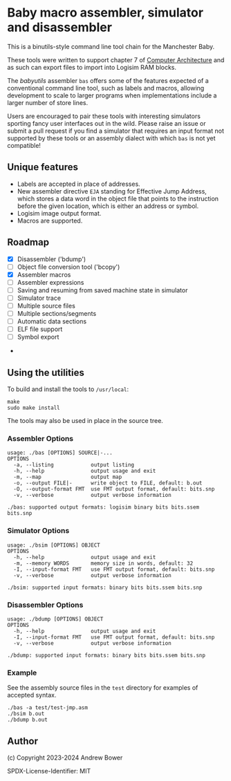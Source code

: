 # Baby macro assembler, simulator and disassembler

This is a binutils-style command line tool chain for the Manchester Baby.

These tools were written to support chapter 7 of [Computer Architecture](https://nostarch.com/computerarchitecture) and as such can export files to import into Logisim RAM blocks.

The _babyutils_ assembler `bas` offers some of the features expected of a conventional command line tool, such as labels and macros, allowing development to scale to larger programs when implementations include a larger number of store lines.

Users are encouraged to pair these tools with interesting simulators sporting fancy user interfaces out in the wild. Please raise an issue or submit a pull request if you find a simulator that requires an input format not supported by these tools or an assembly dialect with which `bas` is not yet compatible!

## Unique features

- Labels are accepted in place of addresses.
- New assembler directive `EJA` standing for Effective Jump Address, which stores a data word in the object file that points to the instruction before the given location, which is either an address or symbol.
- Logisim image output format.
- Macros are supported.

## Roadmap

- [x] Disassembler ('bdump')
- [ ] Object file conversion tool ('bcopy')
- [x] Assembler macros
- [ ] Assembler expressions
- [ ] Saving and resuming from saved machine state in simulator
- [ ] Simulator trace
- [ ] Multiple source files
- [ ] Multiple sections/segments
- [ ] Automatic data sections
- [ ] ELF file support
- [ ] Symbol export
-
## Using the utilities

To build and install the tools to `/usr/local`:

```
make
sudo make install
```

The tools may also be used in place in the source tree.

### Assembler Options

```
usage: ./bas [OPTIONS] SOURCE|-...
OPTIONS
  -a, --listing            output listing
  -h, --help               output usage and exit
  -m, --map                output map
  -o, --output FILE|-      write object to FILE, default: b.out
  -O, --output-format FMT  use FMT output format, default: bits.snp
  -v, --verbose            output verbose information

./bas: supported output formats: logisim binary bits bits.ssem bits.snp
```

### Simulator Options
```
usage: ./bsim [OPTIONS] OBJECT
OPTIONS
  -h, --help               output usage and exit
  -m, --memory WORDS       memory size in words, default: 32
  -I, --input-format FMT   use FMT output format, default: bits.snp
  -v, --verbose            output verbose information

./bsim: supported input formats: binary bits bits.ssem bits.snp
```

### Disassembler Options
```
usage: ./bdump [OPTIONS] OBJECT
OPTIONS
  -h, --help               output usage and exit
  -I, --input-format FMT   use FMT output format, default: bits.snp
  -v, --verbose            output verbose information

./bdump: supported input formats: binary bits bits.ssem bits.snp
```

### Example

See the assembly source files in the `test` directory for examples of accepted syntax.

```
./bas -a test/test-jmp.asm
./bsim b.out
./bdump b.out
```

## Author

(c) Copyright 2023-2024 Andrew Bower

SPDX-License-Identifier: MIT

